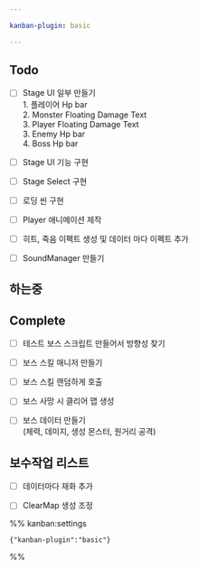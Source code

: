 ```yaml
---

kanban-plugin: basic

---
```


## Todo

- [ ] Stage UI 일부 만들기<br>1. 플레이어 Hp bar<br>2. Monster Floating Damage Text<br>3. Player Floating Damage Text<br>3. Enemy Hp bar<br>4. Boss Hp bar
- [ ] Stage UI 기능 구현
- [ ] Stage Select 구현
- [ ] 로딩 씬 구현
- [ ] Player 애니메이션 제작
- [ ] 히트, 죽음 이펙트 생성 및 데이터 마다 이펙트 추가
- [ ] SoundManager 만들기


## 하는중



## Complete

- [ ] 테스트 보스 스크립트 만들어서 방향성 찾기
- [ ] 보스 스킬 매니저 만들기
- [ ] 보스 스킬 랜덤하게 호출
- [ ] 보스 사망 시 클리어 맵 생성
- [ ] 보스 데이터 만들기<br>(체력, 데미지, 생성 몬스터, 원거리 공격)


## 보수작업 리스트

- [ ] 데이터마다 재화 추가
- [ ] ClearMap 생성 조정




%% kanban:settings
```
{"kanban-plugin":"basic"}
```
%%